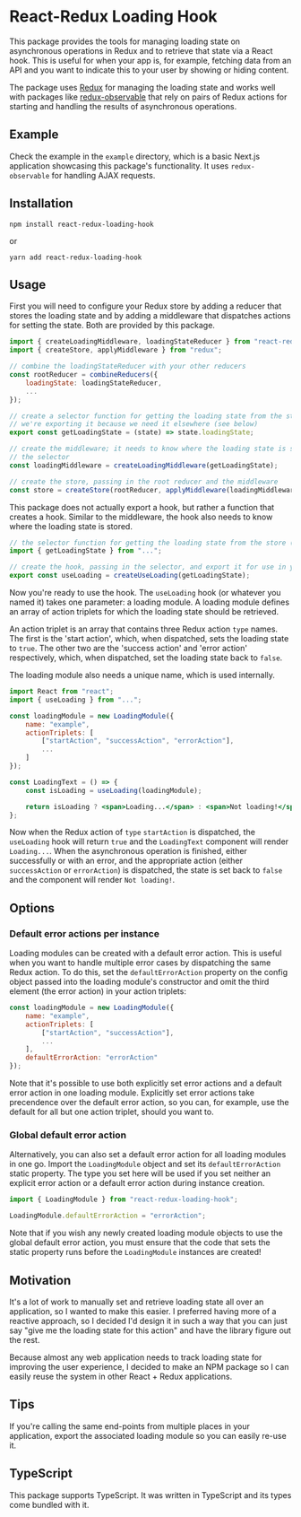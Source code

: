 # React-Redux Loading Hook

This package provides the tools for managing loading state on asynchronous operations in Redux and to retrieve that state via a React hook. This is useful for when your app is, for example, fetching data from an API and you want to indicate this to your user by showing or hiding content.

The package uses [Redux](https://redux.js.org/) for managing the loading state and works well with packages like [redux-observable](https://redux-observable.js.org/) that rely on pairs of Redux actions for starting and handling the results of asynchronous operations.

## Example

Check the example in the `example` directory, which is a basic Next.js application showcasing this package's functionality. It uses `redux-observable` for handling AJAX requests.

## Installation

```
npm install react-redux-loading-hook
```

or

```
yarn add react-redux-loading-hook
```

## Usage

First you will need to configure your Redux store by adding a reducer that stores the loading state and by adding a middleware that dispatches actions for setting the state. Both are provided by this package.

```js
import { createLoadingMiddleware, loadingStateReducer } from "react-redux-loading-hook";
import { createStore, applyMiddleware } from "redux";

// combine the loadingStateReducer with your other reducers
const rootReducer = combineReducers({
    loadingState: loadingStateReducer,
    ...
});

// create a selector function for getting the loading state from the store;
// we're exporting it because we need it elsewhere (see below)
export const getLoadingState = (state) => state.loadingState;

// create the middleware; it needs to know where the loading state is stored, so pass in
// the selector
const loadingMiddleware = createLoadingMiddleware(getLoadingState);

// create the store, passing in the root reducer and the middleware
const store = createStore(rootReducer, applyMiddleware(loadingMiddleware));
```

This package does not actually export a hook, but rather a function that creates a hook. Similar to the middleware, the hook also needs to know where the loading state is stored.

```js
// the selector function for getting the loading state from the store (see above)
import { getLoadingState } from "...";

// create the hook, passing in the selector, and export it for use in your components
export const useLoading = createUseLoading(getLoadingState);
```

Now you're ready to use the hook. The `useLoading` hook (or whatever you named it) takes one parameter: a loading module. A loading module defines an array of action triplets for which the loading state should be retrieved.

An action triplet is an array that contains three Redux action `type` names. The first is the 'start action', which, when dispatched, sets the loading state to `true`. The other two are the 'success action' and 'error action' respectively, which, when dispatched, set the loading state back to `false`.

The loading module also needs a unique name, which is used internally.

```jsx
import React from "react";
import { useLoading } from "...";

const loadingModule = new LoadingModule({
    name: "example",
    actionTriplets: [
        ["startAction", "successAction", "errorAction"],
        ...
    ]
});

const LoadingText = () => {
    const isLoading = useLoading(loadingModule);

    return isLoading ? <span>Loading...</span> : <span>Not loading!</span>;
};

```

Now when the Redux action of `type` `startAction` is dispatched, the `useLoading` hook will return `true` and the `LoadingText` component will render `Loading...`. When the asynchronous operation is finished, either successfully or with an error, and the appropriate action (either `successAction` or `errorAction`) is dispatched, the state is set back to `false` and the component will render `Not loading!`.

## Options

### Default error actions per instance

Loading modules can be created with a default error action. This is useful when you want to handle multiple error cases by dispatching the same Redux action. To do this, set the `defaultErrorAction` property on the config object passed into the loading module's constructor and omit the third element (the error action) in your action triplets:

```js
const loadingModule = new LoadingModule({
    name: "example",
    actionTriplets: [
        ["startAction", "successAction"],
        ...
    ],
    defaultErrorAction: "errorAction"
});
```

Note that it's possible to use both explicitly set error actions and a default error action in one loading module. Explicitly set error actions take precendence over the default error action, so you can, for example, use the default for all but one action triplet, should you want to.

### Global default error action

Alternatively, you can also set a default error action for all loading modules in one go. Import the `LoadingModule` object and set its `defaultErrorAction` static property. The type you set here will be used if you set neither an explicit error action or a default error action during instance creation.

```js
import { LoadingModule } from "react-redux-loading-hook";

LoadingModule.defaultErrorAction = "errorAction";
```

Note that if you wish any newly created loading module objects to use the global default error action, you must ensure that the code that sets the static property runs before the `LoadingModule` instances are created!

## Motivation

It's a lot of work to manually set and retrieve loading state all over an application, so I wanted to make this easier. I preferred having more of a reactive approach, so I decided I'd design it in such a way that you can just say "give me the loading state for this action" and have the library figure out the rest.

Because almost any web application needs to track loading state for improving the user experience, I decided to make an NPM package so I can easily reuse the system in other React + Redux applications.

## Tips

If you're calling the same end-points from multiple places in your application, export the associated loading module so you can easily re-use it.

## TypeScript

This package supports TypeScript. It was written in TypeScript and its types come bundled with it.
